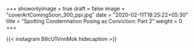 +++
showonlyimage = true
draft = false
image = "coverArtComingSoon_300_ppi.jpg"
date = "2020-02-11T18:25:22+05:30"
title = "Spotting Condemnation Posing as Conviction: Part 2"
weight = 0
+++


{{< instagram B8cU1VnnMok hidecaption >}}
